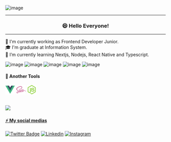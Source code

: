 ![image](https://res.cloudinary.com/jsantos/image/upload/v1602905467/josy_zpnela.png)
 

<hr/>
<h3 align="center">😄 Hello Everyone!</h3>
<hr/>

:wedding: I'm currently working as Frontend Developer Junior.<br>
🎓 I'm graduate at Information System.<br>
🌱 I’m currently learning Nextjs, Nodejs, React Native and Typescript.<br>


![image](https://img.shields.io/badge/HTML5-E34F26?style=for-the-badge&logo=html5&logoColor=white) ![image](https://img.shields.io/badge/CSS3-1572B6?style=for-the-badge&logo=css3&logoColor=white) ![image](https://img.shields.io/badge/JavaScript-323330?style=for-the-badge&logo=javascript&logoColor=F7DF1E) ![image](https://img.shields.io/badge/angularjs-b72834?style=for-the-badge&logo=angularjs&logoColor=fff) ![image](https://img.shields.io/badge/react-61DAFB?style=for-the-badge&logo=react&logoColor=333)

#### 🔭 Another Tools

 <div style="display: inline_block">
 
  <img align="center" alt="Icon Vuejs" height="30" width="30" src="https://raw.githubusercontent.com/devicons/devicon/master/icons/vuejs/vuejs-original.svg">
  <img align="center" alt="Icon Sass" height="30" width="30" src="https://raw.githubusercontent.com/devicons/devicon/master/icons/sass/sass-original.svg">
  <img align="center" alt="Icon Nodejs" height="30" width="30" src="https://raw.githubusercontent.com/devicons/devicon/master/icons/nodejs/nodejs-original.svg">
 
</div>
 <br/>
  <br/>

<div>
  <a href="https://github.com/josyscript">
  <img height="180em" src="https://github-readme-stats.vercel.app/api?username=josyscript&show_icons=true&theme=dracula&include_all_commits=true&count_private=true"/>
<div>

#### ⚡ My social medias  

[![Twitter Badge](https://img.shields.io/badge/twitter-28a0d5?style=for-the-badge&logo=twitter&logoColor=fff&link=https://twitter.com/josyscript)](https://twitter.com/josyscript)
[![Linkedin](https://img.shields.io/badge/LinkedIn-0077B5?style=for-the-badge&logo=linkedin&logoColor=white)](https://www.linkedin.com/in/josyscript/)
[![Instagram](https://img.shields.io/badge/Instagram-e02c6f?style=for-the-badge&logo=instagram&logoColor=white)](https://www.instagram.com/josyst/)
 




<!--
**jtartarini/jtartarini** is a ✨ _special_ ✨ repository because its `README.md` (this file) appears on your GitHub profile.

Here are some ideas to get you started:

- 🔭 I’m currently working on ...
- 🌱 I’m currently learning ...
- 👯 I’m looking to collaborate on ...
- 🤔 I’m looking for help with ...
- 💬 Ask me about ...
- 📫 How to reach me: ...
- 😄 Pronouns: ...
- ⚡ Fun fact: ...
-->

